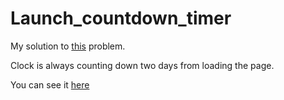 # Launch_countdown_timer
My solution to [this](https://www.frontendmentor.io/challenges/launch-countdown-timer-N0XkGfyz-) problem.  
  
Clock is always counting down two days from loading the page.  
  
You can see it [here](https://jakubz97.github.io/Launch_countdown_timer/)
